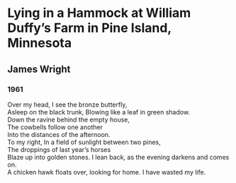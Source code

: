 # Lying in a Hammock at William Duffy’s Farm in Pine Island, Minnesota
## James Wright
### 1961

Over my head, I see the bronze butterfly,   
Asleep on the black trunk,
Blowing like a leaf in green shadow.   
Down the ravine behind the empty house,   
The cowbells follow one another   
Into the distances of the afternoon.   
To my right,
In a field of sunlight between two pines,   
The droppings of last year’s horses   
Blaze up into golden stones.
I lean back, as the evening darkens and comes on.   
A chicken hawk floats over, looking for home.
I have wasted my life.
